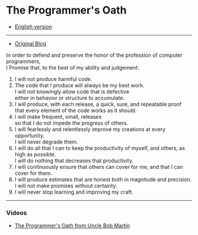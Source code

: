 # The Programmer's Oath

- [English version](README.md)

------

- [Original Blog](https://blog.cleancoder.com/uncle-bob/2015/11/18/TheProgrammersOath.html)

In order to defend and preserve the honor of the profession of computer programmers,  
I Promise that, to the best of my ability and judgement:

1. I will not produce harmful code.
2. The code that I produce will always be my best work.  
   I will not knowingly allow code that is defective  
   either in behavior or structure to accumulate.
3. I will produce, with each release, a quick, sure, and repeatable proof  
   that every element of the code works as it should.
4. I will make frequent, small, releases  
   so that I do not impede the progress of others.
5. I will fearlessly and relentlessly improve my creations at every opportunity.  
   I will never degrade them.
6. I will do all that I can to keep the productivity of myself, and others, as high as possible.  
   I will do nothing that decreases that productivity.
7. I will continuously ensure that others can cover for me, and that I can cover for them.
8. I will produce estimates that are honest both in magnitude and precision.  
   I will not make promises without certainty.
9. I will never stop learning and improving my craft.

------

### Videos

- [The Programmer's Oath from Uncle Bob Martin](https://www.youtube.com/watch?v=2xSjD8PXjFg&list=PLWKjhJtqVAbn5emQ3RRG8gEBqkhf_5vxD)
